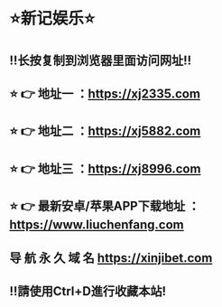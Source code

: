 ⭐️新记娱乐⭐️<br> 
============
‼️长按复制到浏览器里面访问网址‼️<br> 
--------------------------------
⭐️ 👉 地址一 ：https://xj2335.com<br> 
--------------------------------
⭐️ 👉 地址二 ：https://xj5882.com<br> 
--------------------------------
⭐️ 👉 地址三 ：https://xj8996.com<br> 
--------------------------------
⭐️ 👉 最新安卓/苹果APP下载地址 ：https://www.liuchenfang.com<br> 
--------------------------------
导 航 永 久 域 名 https://xinjibet.com<br> 
--------------------------------
‼️請使用Ctrl+D進行收藏本站!<br> 
--------------------------------
